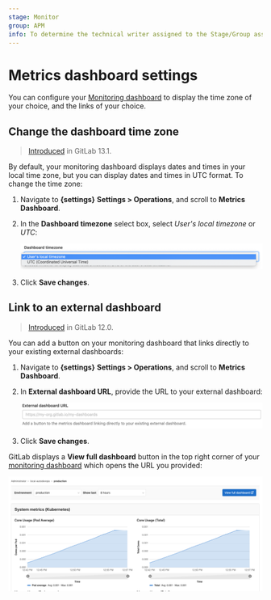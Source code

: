 ```yaml
---
stage: Monitor
group: APM
info: To determine the technical writer assigned to the Stage/Group associated with this page, see https://about.gitlab.com/handbook/engineering/ux/technical-writing/#designated-technical-writers
---
```


# Metrics dashboard settings

You can configure your [Monitoring dashboard](../integrations/prometheus.md) to
display the time zone of your choice, and the links of your choice.

## Change the dashboard time zone

> [Introduced](https://gitlab.com/gitlab-org/gitlab/-/issues/214370) in GitLab 13.1.

By default, your monitoring dashboard displays dates and times in your local
time zone, but you can display dates and times in UTC format. To change the
time zone:

1. Navigate to **{settings}** **Settings > Operations**, and scroll to
   **Metrics Dashboard**.
1. In the **Dashboard timezone** select box, select *User's local timezone*
   or *UTC*:

   ![Dashboard timezone setting](img/dashboard_local_timezone_v13_1.png)
1. Click **Save changes**.

## Link to an external dashboard

> [Introduced](https://gitlab.com/gitlab-org/gitlab-foss/-/issues/57171) in GitLab 12.0.

You can add a button on your monitoring dashboard that links directly to your
existing external dashboards:

1. Navigate to **{settings}** **Settings > Operations**, and scroll to
   **Metrics Dashboard**.
1. In **External dashboard URL**, provide the URL to your external dashboard:

   ![External Dashboard Setting](img/dashboard_external_link_v13_1.png)

1. Click **Save changes**.

GitLab displays a **View full dashboard** button in the top right corner of your
[monitoring dashboard](../../../ci/environments/index.md#monitoring-environments)
which opens the URL you provided:

![External Dashboard Link](img/external_dashboard_link.png)
